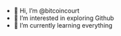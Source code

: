 - 👋 Hi, I’m @bitcoincourt
- 👀 I’m interested in exploring Github
- 🌱 I’m currently learning everything

<!---
bitcoincourt/bitcoincourt is a ✨ special ✨ repository because its `README.md` (this file) appears on your GitHub profile.
You can click the Preview link to take a look at your changes.
--->
